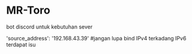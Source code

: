 # MR-Toro
bot discord untuk kebutuhan sever

'source_address': '192.168.43.39' #jangan lupa bind IPv4 terkadang IPv6 terdapat isu
